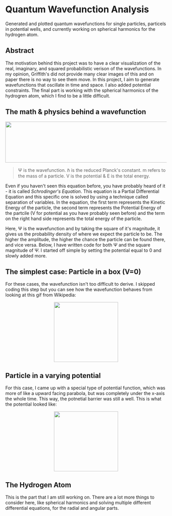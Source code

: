 # Quantum Wavefunction Analysis
Generated and plotted quantum wavefunctions for single particles, particels in potential wells, and currently working on spherical harmonics for the hydrogen atom.

## Abstract 
The motivation behind this project was to have a clear visualization of the real, imaginary, and squared probabilistic verison of the wavefunctions. In my opinion, Griffith's did not provide many clear images of this and on paper there is no way to see them move. In this project, I aim to generate wavefunctions that oscillate in time and space. I also added potential constraints. The final part is working with the spherical harmonics of the hydrogren atom, which I find to be a little difficult. 

## The math & physics behind a wavefunction
<p align="center">
  <img 
    width="544"
    height="128"
    src="https://github.com/akhilvreddy/Wavefunction-Analysis/blob/main/version1.png"
  >
</p>

> Ψ is the wavefunction. ℏ is the reduced Planck's constant. m refers to the mass of a particle. V is the potential & E is the total energy. 

Even if you haven't seen this equation before, you have probably heard of it - it is called _Schrodinger's Equation_. This equation is a Partial Differential Equation and this specific one is solved by using a technique called separation of variables. In the equation, the first term represents the Kinetic Energy of the particle, the second term represents the Potential Energy of the partcile (V for potential as you have probably seen before) and the term on the right hand side represents the total energy of the particle. 

Here, Ψ is the wavefunction and by taking the square of it's magnitude, it gives us the probability density of where we expect the particle to be. The higher the amplitude, the higher the chance the particle can be found there, and vice versa. Below, I have written code for both Ψ and the square magnitude of Ψ. I started off simple by setting the potential equal to 0 and slowly added more. 


## The simplest case: Particle in a box (V=0)
For these cases, the wavefunction isn't too difficult to derive. I skipped coding this step but you can see how the wavefunction behaves from looking at this gif from Wikipedia: 
<p align="center">
  <img 
    width="200"
    height="187"
    src="https://github.com/akhilvreddy/Wavefunction-Analysis/blob/main/200px-InfiniteSquareWellAnimation.gif"
  >
</p>

## Particle in a varying potential 
For this case, I came up with a special type of potential function, which was more of like a upward facing parabola, but was completely under the x-axis the whole time. This way, the potnetial barrier was still a well. This is what the potential looked like: 
<p align="center">
  <img 
    width="200"
    height="187"
    src="https://github.com/akhilvreddy/Wavefunction-Analysis/blob/main/200px-InfiniteSquareWellAnimation.gif"
  >
</p>

## The Hydrogen Atom
This is the part that I am still working on. There are a lot more things to consider here, like spherical harmonics and solving multiple different differential equations, for the radial and angular parts. 
